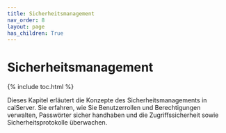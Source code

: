 ```yaml
---
title: Sicherheitsmanagement
nav_order: 8
layout: page
has_children: True
---
```


# Sicherheitsmanagement
{% include toc.html %}

Dieses Kapitel erläutert die Konzepte des Sicherheitsmanagements in calServer. Sie erfahren, wie Sie Benutzerrollen und Berechtigungen verwalten, Passwörter sicher handhaben und die Zugriffssicherheit sowie Sicherheitsprotokolle überwachen.
